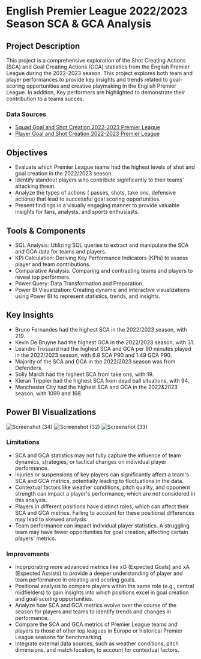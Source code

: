 # English Premier League 2022/2023 Season SCA & GCA Analysis 

## Project Description 

This project is a comprehensive exploration of the Shot Creating Actions (SCA) and Goal Creating Actions (GCA) statistics from the English Premier League during the 2022-2023 season. This project explores both team and player performances to provide key insights and trends related to goal-scoring opportunities and creative playmaking in the English Premier League. In addition, Key performers are highlighted to demonstrate their contribution to a teams succes. 

### Data Sources 

- [Squad Goal and Shot Creation 2022-2023 Premier League](https://fbref.com/en/comps/9/2022-2023/gca/2022-2023-Premier-League-Stats) 
- [Player Goal and Shot Creation 2022-2023 Premier League](https://fbref.com/en/comps/9/2022-2023/gca/2022-2023-Premier-League-Stats)

## Objectives

- Evaluate which Premier League teams had the highest levels of shot and goal creation in the 2022/2023 season.
- Identify standout players who contribute significantly to their teams' attacking threat.
- Analyze the types of actions ( passes, shots, take ons, defensive actions) that lead to successful goal scoring opportunities.
- Present findings in a visually engaging manner to provide valuable insights for fans, analysts, and sports enthusiasts.

## Tools & Components 

- SQL Analysis: Utilizing SQL queries to extract and manipulate the SCA and GCA data for teams and players.
- KPI Calculation: Deriving Key Performance Indicators (KPIs) to assess player and team contributions.
- Comparative Analysis: Comparing and contrasting teams and players to reveal top performers.
- Power Query: Data Transformation and Preparation.
- Power BI Visualization: Creating dynamic and interactive visualizations using Power BI to represent statistics, trends, and insights.

## Key Insights 

- Bruno Fernandes had the highest SCA in the 2022/2023 season, with 219.
- Kevin De Bruyne had the highest GCA in the 2022/2023 season, with 31.
- Leandro Trossard had the highest SCA and GCA per 90 minutes played in the 2022/2023 season, with 6.8 SCA P90 and 1.49 GCA P90.
- Majority of the SCA and GCA in the 2022/2023 season was from Defenders.
- Solly March had the highest SCA from take ons, with 19.
- Kieran Trippier had the highest SCA from dead ball situations, with 94.
- Manchester City had the highest SCA and GCA in the 2022&2023 season, with 1099 and 168. 

## Power BI Visualizations

![Screenshot (34)](https://github.com/AAMIRP9/Data-Analysis-Portfolio/assets/91920656/64b21412-494c-4a6e-8816-3da7b63fb5f8)
![Screenshot (32)](https://github.com/AAMIRP9/Data-Analysis-Portfolio/assets/91920656/59058c9d-6b24-448e-b7c8-62c14543cae0)
![Screenshot (33)](https://github.com/AAMIRP9/Data-Analysis-Portfolio/assets/91920656/0345e422-7289-46e7-8805-9dcf3e744583)



### Limitations

- SCA and GCA statistics may not fully capture the influence of team dynamics, strategies, or tactical changes on individual player performance.
- Injuries or suspensions of key players can significantly affect a team's SCA and GCA metrics, potentially leading to fluctuations in the data.
- Contextual factors like weather conditions, pitch quality, and opponent strength can impact a player's performance, which are not considered in this analysis. 
- Players in different positions have distinct roles, which can affect their SCA and GCA metrics. Failing to account for these positional differences may lead to skewed analysis.
- Team performance can impact individual player statistics. A struggling team may have fewer opportunities for goal creation, affecting certain players' metrics.

### Improvements 

- Incorporating more advanced metrics like xG (Expected Goals) and xA (Expected Assists) to provide a deeper understanding of player and team performance in creating and scoring goals.
- Positional analysis to compare players within the same role (e.g., central midfielders) to gain insights into which positions excel in goal creation and goal-scoring opportunities.
- Analyze how SCA and GCA metrics evolve over the course of the season for players and teams to identify trends and changes in performance.
- Compare the SCA and GCA metrics of Premier League teams and players to those of other top leagues in Europe or historical Premier League seasons for benchmarking.
- Integrate external data sources, such as weather conditions, pitch dimensions, and match location, to account for contextual factors.

